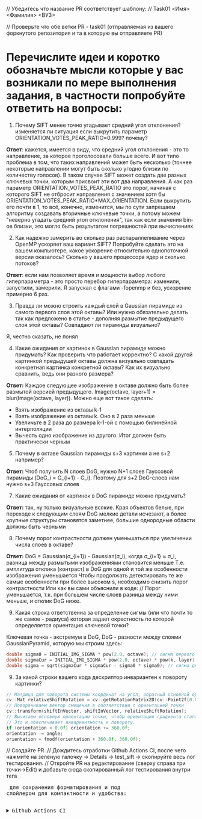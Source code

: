 // Убедитесь что название PR соответствует шаблону:
// Task01 <Имя> <Фамилия> <ВУЗ>

// Проверьте что обе ветки PR - task01 (отправляемая из вашего форкнутого репозитория и та в которую вы отправляете PR)

# Перечислите идеи и коротко обозначьте мысли которые у вас возникали по мере выполнения задания, в частности попробуйте ответить на вопросы:

1) Почему SIFT менее точно угадывает средний угол отклонения? изменяется ли ситуация если выкрутить параметр ORIENTATION_VOTES_PEAK_RATIO=0.999? почему?

__Ответ__: кажется, имеется в виду, что средний угол отклонения - это то направление, за которое проголосовали больше всего. И вот типо проблема в том, что таких направлений может быть несколько (точнее некоторые направлении могут быть сколько угодно близки по количеству голосов). В таком случае SIFT может создать две разных ключевых точки, которым присвоит эти вот два направления. А как раз параметр ORIENTATION_VOTES_PEAK_RATIO это порог, начиная с которого SIFT не отбросит направления с значением хотя бы ORIENTATION_VOTES_PEAK_RATIO*MAX_ORIENTATION. Если выкрутить его почти в 1, то всё, конечно, изменится, мы по сути запрещаем алгоритму создавать вторичные ключевые точки, а потому можем "неверно угадать средний угол отклонения", так как если значения bin-ов близки, это могло быть результатом погрешностей при вычислениях.


2) Как надежно замерить во сколько раз распараллеливание через OpenMP ускоряет ваш вариант SIFT? Попробуйте сделать это на вашем компьютере, какое ускорение относительно однопоточной версии оказалось? Сколько у вашего процессора ядер и сколько потоков?

__Ответ__: если нам позволяет время и мощности выбор любого гиперпараметра - это просто перебор гиперпараметра: изменили, запустили, замерили. Я запускал с флагами -fopenmp и без, ускорение примерно 6 раз.


3) Правда ли можно строить каждый слой в Gaussian пирамиде из самого первого слоя этой октавы? Или нужно обязательно делать так как предложено в статье - дополняя размытие предыдущего слоя этой октавы? Совпадают ли пирамиды визуально?

Я, честно сказать, не понял

4) Какие ожидания от картинок в Gaussian пирамиде можно придумать? Как проверить что работает корректно? С какой другой картинкой предыдущей октавы должна визуально совпадать конкретная картинка конкретной октавы? Как их визуально сравнить, ведь они разного размера?

__Ответ:__ Каждое следующее изображение в октаве должно быть более размытой версией предыдущего. Image(octave, layer+1) = blur(Image(octave, layer)). Можно еще вот такое сделать:
* Взять изображение из октавы k-1 
* Взять изображение из октавы k. Оно в 2 раза меньше
* Увеличьте в 2 раза до размера k-1-ой с помощью билинейной интерполяции
* Вычесть одно изображение из другого. Итог должен быть практически черным 


5) Почему в октаве Gaussian пирамиды s+3 картинки а не s+2 например?

__Ответ:__ Чтоб получить N слоев DoG, нужно N+1 слоев Гауссовой пирамиды (DoG_i = G_{i+1} - G_i).
Поэтому для s+2 DoG-слоев нам нужно s+3 Гауссовых слоев


7) Какие ожидания от картинок в DoG пирамиде можно придумать?

__Ответ:__ так, ну только визуальные всякие. Края объектов белые, при переходе к следующим слоям DoG мелкие детали исчезают, а более крупные структуры становятся заметнее, большие однородные области должны быть черными


8) Почему порог контрастности должен уменьшаться при увеличении числа слоев в октаве?

__Ответ:__ DoG = Gaussian(σ_{i+1}) - Gaussian(σ_i), когда σ_{i+1} ≈ σ_i, разница между размытыми изображениями становится меньше
Т.е. амплитуда отклика (контраст) в DoG для одной и той же особенности изображения уменьшается
Чтобы продолжать детектировать те же самые особенности при более высоком s, необходимо снизить порог контрастности
Или как вы сами объяснили в коде: // Порог уменьшается, т.к. при большем числе слоев разница между ними меньше, и отклик DoG ниже.
                                  


9) Какая строка ответственна за определение сигмы (или что почти то же самое - радиуса) которая задает окрестность по которой определяется ориентация ключевой точки?

Ключевая точка - экстремум в DoG, DoG - разности между слоями GaussianPyramid, которую мы строим здесь: 
```cpp
double sigma0 = INITIAL_IMG_SIGMA * pow(2.0, octave); // сигма первого слоя октавы
double sigmaCur = INITIAL_IMG_SIGMA * pow(2.0, octave) * pow(k, layer); // целевая сигма текущего слоя
double sigma = sqrt(sigmaCur * sigmaCur - sigma0 * sigma0); // сигма для размытия из первого слоя
```


9) За какой строки вашего кода дескриптор инвариантен к повороту картинки?

```cpp
// Матрица для поворота системы координат на угол, обратный основной ориентации точки
cv::Mat relativeShiftRotation = cv::getRotationMatrix2D(cv::Point2f(0.0f, 0.0f), -angle, 1.0);
// Поворачиваем вектор смещения в соответствии с ориентацией точки
cv::transform(shiftInVector, shiftInVector, relativeShiftRotation);
// Вычитаем основную ориентацию точки, чтобы ориентация градиента стала относительной.
// Это и обеспечивает инвариантность к повороту.
if (orientation < 0.0f) orientation += 360.0f;
orientation -= angle;
orientation = fmodf(orientation + 360.0f, 360.0f);
```


// Создайте PR.
// Дождитесь отработки Github Actions CI, после чего нажмите на зеленую галочку -> Details -> test_sift -> скопируйте весь лог тестирования.
// Откройте PR на редактирование (сверху справа три точки->Edit) и добавьте сюда скопированный лог тестирования внутри тега <pre> для сохранения форматирования и под спойлером для компактности и удобства:

<details><summary>Github Actions CI</summary><p>

<pre>
$ ./build/test_sift
Running main() from /home/runner/work/PhotogrammetryTasks2023/PhotogrammetryTasks2023/libs/3rdparty/libgtest/googletest/src/gtest_main.cc
[==========] Running 22 tests from 1 test suite.
[----------] Global test environment set-up.
[----------] 22 tests from SIFT
[ RUN      ] SIFT.MovedTheSameImage
[ORB_OCV] Points detected: 500 -> 500 (in 0.021269 sec)
...
[       OK ] SIFT.HerzJesu19RotateM40 (7730 ms)
[----------] 22 tests from SIFT (12918 ms total)
[----------] Global test environment tear-down
[==========] 22 tests from 1 test suite ran. (12918 ms total)
[  PASSED  ] 22 tests.
</pre>

</p></details>

